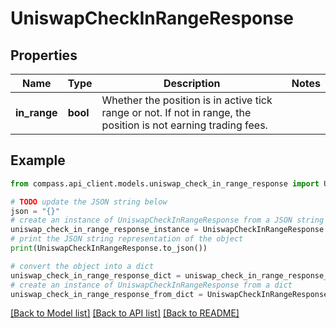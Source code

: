 # UniswapCheckInRangeResponse


## Properties

Name | Type | Description | Notes
------------ | ------------- | ------------- | -------------
**in_range** | **bool** | Whether the position is in active tick range or not. If not in range, the position is not earning trading fees. | 

## Example

```python
from compass.api_client.models.uniswap_check_in_range_response import UniswapCheckInRangeResponse

# TODO update the JSON string below
json = "{}"
# create an instance of UniswapCheckInRangeResponse from a JSON string
uniswap_check_in_range_response_instance = UniswapCheckInRangeResponse.from_json(json)
# print the JSON string representation of the object
print(UniswapCheckInRangeResponse.to_json())

# convert the object into a dict
uniswap_check_in_range_response_dict = uniswap_check_in_range_response_instance.to_dict()
# create an instance of UniswapCheckInRangeResponse from a dict
uniswap_check_in_range_response_from_dict = UniswapCheckInRangeResponse.from_dict(uniswap_check_in_range_response_dict)
```
[[Back to Model list]](../README.md#documentation-for-models) [[Back to API list]](../README.md#documentation-for-api-endpoints) [[Back to README]](../README.md)


